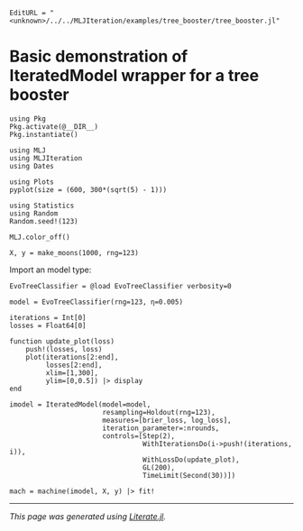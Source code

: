 ```@meta
EditURL = "<unknown>/../../MLJIteration/examples/tree_booster/tree_booster.jl"
```

# Basic demonstration of IteratedModel wrapper for a tree booster

```@example tree_booster
using Pkg
Pkg.activate(@__DIR__)
Pkg.instantiate()

using MLJ
using MLJIteration
using Dates

using Plots
pyplot(size = (600, 300*(sqrt(5) - 1)))

using Statistics
using Random
Random.seed!(123)

MLJ.color_off()

X, y = make_moons(1000, rng=123)
```

Import an model type:

```@example tree_booster
EvoTreeClassifier = @load EvoTreeClassifier verbosity=0

model = EvoTreeClassifier(rng=123, η=0.005)

iterations = Int[0]
losses = Float64[0]

function update_plot(loss)
    push!(losses, loss)
    plot(iterations[2:end],
         losses[2:end],
         xlim=[1,300],
         ylim=[0,0.5]) |> display
end

imodel = IteratedModel(model=model,
                       resampling=Holdout(rng=123),
                       measures=[brier_loss, log_loss],
                       iteration_parameter=:nrounds,
                       controls=[Step(2),
                                 WithIterationsDo(i->push!(iterations, i)),
                                 WithLossDo(update_plot),
                                 GL(200),
                                 TimeLimit(Second(30))])

mach = machine(imodel, X, y) |> fit!
```

---

*This page was generated using [Literate.jl](https://github.com/fredrikekre/Literate.jl).*

